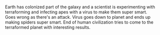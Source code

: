 Earth has colonized part of the galaxy and a scientist is experimenting with terraforming and infecting apes with a virus to make them super smart. Goes wrong as there's an attack. Virus goes down to planet and ends up making spiders super smart. End of human civilization tries to come to the terraformed planet with interesting results.
